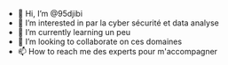 - 👋 Hi, I’m @95djibi
- 👀 I’m interested in par la cyber sécurité et data analyse 
- 🌱 I’m currently learning un peu 
- 💞️ I’m looking to collaborate on  ces domaines
- 📫 How to reach me des experts pour m'accompagner 

<!---
95djibi/95djibi is a ✨ special ✨ repository because its `README.md` (this file) appears on your GitHub profile.
You can click the Preview link to take a look at your changes.
--->
